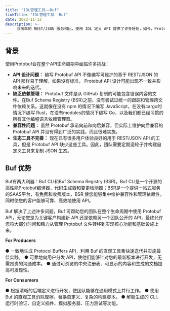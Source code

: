 ```yaml
---
title: "IDL管理工具——Buf"
linkTitle: "IDL管理工具——Buf"
date: 2022-11-12
description: >-
     与简单的 REST/JSON 服务相比，使用 IDL 定义 API 提供了许多好处，如今，Protobuf 是业内最稳定、被广泛采用的 IDL。但就目前情况而言，使用 Protobuf 比使用 JSON 作为数据传输格式要困难得多。
---
```


## 背景
使用Protobuf会在整个API生命周期中面临许多挑战：
* **API 设计问题：** 编写 Protobuf API 不像编写可维护的基于 REST/JSON 的 API 那样易于理解，如果没有标准， Protobuf API 设计可能出现不一致并影响未来的迭代。
* **缺乏依赖管理：** Protobuf 文件是从 GitHub 复制的可能包含错误内容的文件。在Buf Schema Registry (BSR)之前，没有尝试过统一的跟踪和管理跨文件依赖关系。这就像在没有 npm 的情况下编写 JavaScript，在没有cargo的情况下编写 Rust，在没有modules的情况下编写 Go，以及我们都已经习惯的所有其他编程语言依赖管理器。
* **兼容性问题：** 虽然 Protobuf 承诺向前和向后兼容，但实际上维护向后兼容的 Protobuf API 并没有得到广泛的实践，而且很难实施。
* **生态工具不完善：** 现在已有很多用户体验良好的用于 REST/JSON API 的工具，但是 Protobuf API 缺少这些工具。因此，团队需要定期造轮子并构建自定义工具来复制 JSON 生态。

## Buf 优势
Buf有两大利器：Buf CLI和Buf Schema Registry (BSR)。Buf CLI是一个开源的高性能Protobuf编译器、代码生成器和变更检测器；BSR是一个提供一站式服务的SAAS平台，有免费和收费版本，BSR 使您能够集中维护兼容性和管理依赖性，同时使您的客户能够可靠、高效地使用 API。

Buf 解决了上述许多问题，Buf 可帮助您的团队在整个生命周期中使用 Protobuf API，无论您是为关键客户构建新 API 还是依赖另一个团队公开的 API，最终允许您将大部分时间和精力从管理 Protobuf 文件转移到实现核心功能和基础设施上来。

**For Producers**

● 一致地生成 Protocol Buffers API，利用 Buf 的直观工具集快速迭代并实施最佳实践。
● 可靠地向用户分发 API，使他们能够针对您的最新版本进行开发，无需昂贵的沟通成本。
● 通过可浏览的中央注册表、可显示的内容和生成的文档提高可发现性。

**For Consumers**

● 根据清晰的后端定义进行开发，使团队能够在通用模式上并行工作。
● 使用 Buf 的直观工具消除摩擦，替换自定义、复杂的构建脚本。
● 解锁生成的 CLI、运行时验证、自定义插件、模拟服务器、压力测试等功能。


